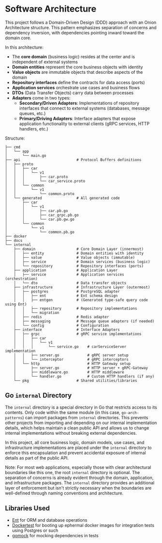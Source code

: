 # Software Architecture

This project follows a Domain-Driven Design (DDD) approach with an Onion Architecture structure. This pattern emphasizes separation of concerns and dependency inversion, with dependencies pointing inward toward the domain core.

In this architecture:

- The **core domain** (business logic) resides at the center and is independent of external systems
- **Domain entities** represent the core business objects with identity
- **Value objects** are immutable objects that describe aspects of the domain
- **Repository interfaces** define the contracts for data access (ports)
- **Application services** orchestrate use cases and business flows
- **DTOs** (Data Transfer Objects) carry data between processes
- **Adapters** come in two types:
  - **Secondary/Driven Adapters**: Implementations of repository interfaces that connect to external systems (databases, message queues, etc.)
  - **Primary/Driving Adapters**: Interface adapters that expose application functionality to external clients (gRPC services, HTTP handlers, etc.)

Structure:

```plaintext
├── cmd
│   └── app
│       └── main.go
├── api                          # Protocol Buffers definitions
│   ├── proto
│   │   ├── car
│   │   │   └── v1
│   │   │       ├── car.proto
│   │   │       └── car_service.proto
│   │   └── common
│   │       └── v1
│   │           └── common.proto
│   └── generated                # All generated code
│       ├── car
│       │   └── v1
│       │       ├── car.pb.go
│       │       ├── car_grpc.pb.go
│       │       └── car.pb.gw.go
│       └── common
│           └── v1
│               └── common.pb.go
├── docker
├── docs
└── internal
    ├── domain                   # Core Domain Layer (innermost)
    │   ├── entity               # Domain entities with identity
    │   ├── value                # Value objects (immutable)
    │   ├── service              # Domain services (business logic)
    │   └── repository           # Repository interfaces (ports)
    ├── application              # Application Layer
    │   ├── service              # Application services (orchestration)
    │   └── dto                  # Data transfer objects
    ├── infrastructure           # Infrastructure Layer (outermost)
    │   ├── postgres             # PostgreSQL adapter
    │   │   ├── ent              # Ent schema design
    │   │   ├── entgen           # (Generated type-safe query code using Ent)
    │   │   ├── repository       # Repository implementations
    │   │   └── migration
    │   ├── redis                # Redis adapter
    │   ├── messaging            # Message queue adapters (if needed)
    │   └── config               # Configuration
    ├── interface                # Interface Adapters
    │   ├── grpc                 # gRPC service implementations
    │   │   ├── car
    │   │   │   └── v1
    │   │   │       └── service.go    # carServiceServer implementation
    │   │   ├── server.go             # gRPC server setup
    │   │   └── interceptor           # gRPC interceptors
    │   └── http                      # HTTP Gateway setup
    │       ├── server.go             # HTTP server + gRPC-Gateway
    │       ├── middleware.go         # HTTP middleware
    │       └── handler.go            # Custom HTTP handlers (if any)
    └── pkg                      # Shared utilities/libraries
```

## Go `internal` Directory

The `internal` directory is a special directory in Go that restricts access to its contents. Only code within the same module (in this case, `go-arch-patterns`) can import packages from `internal` directories. This prevents other projects from importing and depending on our internal implementation details, which helps maintain a clean public API and allows us to change internal implementations without breaking external dependencies.

In this project, all core business logic, domain models, use cases, and infrastructure implementations are placed under the `internal` directory to enforce this encapsulation and prevent accidental exposure of internal details as part of the public API.

Note: For most web applications, especially those with clear architectural boundaries like this one, the root `internal` directory is optional. The separation of concerns is already evident through the domain, application, and infrastructure packages. The `internal` directory provides an additional layer of enforcement but isn't strictly necessary when the boundaries are well-defined through naming conventions and architecture.

## Libraries Used

- [Ent](https://entgo.io/) for ORM and database operations
- [Dockertest](https://github.com/ory/dockertest) for booting up ephermal docker images for integration tests using Postgres or such
- [gomock](https://github.com/uber-go/mock) for mocking dependencies in tests
